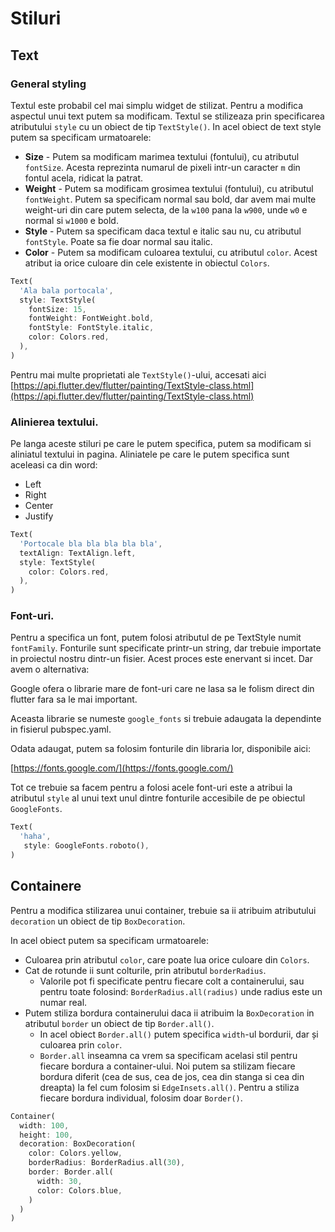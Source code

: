 # Stiluri

## Text

### General styling

Textul este probabil cel mai simplu widget de stilizat. Pentru a modifica aspectul unui text putem sa modificam. Textul se stilizeaza prin specificarea atributului `style` cu un obiect de tip `TextStyle()`. In acel obiect de text style putem sa specificam urmatoarele:

- **Size** - Putem sa modificam marimea textului (fontului), cu atributul `fontSize`. Acesta reprezinta numarul de pixeli intr-un caracter `m` din fontul acela, ridicat la patrat. 
- **Weight** - Putem sa modificam grosimea textului (fontului), cu atributul `fontWeight`. Putem sa specificam normal sau bold, dar avem mai multe weight-uri din care putem selecta, de la `w100` pana la `w900`, unde `w0` e normal si `w1000` e bold.
- **Style** - Putem sa specificam daca textul e italic sau nu, cu atributul `fontStyle`. Poate sa fie doar normal sau italic.
- **Color** - Putem sa modificam culoarea textului, cu atributul `color`. Acest atribut ia orice culoare din cele existente in obiectul `Colors`.

```dart
Text(
  'Ala bala portocala',
  style: TextStyle(
    fontSize: 15,
    fontWeight: FontWeight.bold,
    fontStyle: FontStyle.italic,
    color: Colors.red,
  ),
)
```

Pentru mai multe proprietati ale `TextStyle()`-ului, accesati aici [https://api.flutter.dev/flutter/painting/TextStyle-class.html](https://api.flutter.dev/flutter/painting/TextStyle-class.html)

### Alinierea textului.

Pe langa aceste stiluri pe care le putem specifica, putem sa modificam si aliniatul textului in pagina. Aliniatele pe care le putem specifica sunt aceleasi ca din word:

- Left
- Right
- Center
- Justify

```dart
Text(
  'Portocale bla bla bla bla bla',
  textAlign: TextAlign.left,
  style: TextStyle(
    color: Colors.red,
  ),
)
```

### Font-uri.

Pentru a specifica un font, putem folosi atributul de pe TextStyle numit `fontFamily`. Fonturile sunt specificate printr-un string, dar trebuie importate in proiectul nostru dintr-un fisier. Acest proces este enervant si incet. Dar avem o alternativa:

Google ofera o librarie mare de font-uri care ne lasa sa le folism direct din flutter fara sa le mai important.

Aceasta librarie se numeste `google_fonts` si trebuie adaugata la dependinte in fisierul pubspec.yaml.

Odata adaugat, putem sa folosim fonturile din libraria lor, disponibile aici:

[https://fonts.google.com/](https://fonts.google.com/)

Tot ce trebuie sa facem pentru a folosi acele font-uri este a atribui la atributul `style` al unui text unul dintre fonturile accesibile de pe obiectul `GoogleFonts`.

```dart
Text(
  'haha',
   style: GoogleFonts.roboto(),
)
```
## Containere

Pentru a modifica stilizarea unui container, trebuie sa ii atribuim atributului `decoration` un obiect de tip `BoxDecoration`.

In acel obiect putem sa specificam urmatoarele:

- Culoarea prin atributul `color`, care poate lua orice culoare din `Colors`.
- Cat de rotunde ii sunt colturile, prin atributul `borderRadius`. 
  - Valorile pot fi specificate pentru fiecare colt a containerului, sau pentru toate folosind: `BorderRadius.all(radius)` unde radius este un numar real.
- Putem stiliza bordura containerului daca ii atribuim la `BoxDecoration` in atributul `border` un obiect de tip `Border.all()`.
  - In acel obiect `Border.all()` putem specifica `width`-ul bordurii, dar și culoarea prin `color`.
  - `Border.all` inseamna ca vrem sa specificam acelasi stil pentru fiecare bordura a container-ului. Noi putem sa stilizam fiecare bordura diferit (cea de sus, cea de jos, cea din stanga si cea din dreapta) la fel cum folosim si `EdgeInsets.all()`. Pentru a stiliza fiecare bordura individual, folosim doar `Border()`.


```dart
Container(
  width: 100,
  height: 100,
  decoration: BoxDecoration(
    color: Colors.yellow,
    borderRadius: BorderRadius.all(30),
    border: Border.all(
      width: 30,
      color: Colors.blue,
    )
  )
)
```